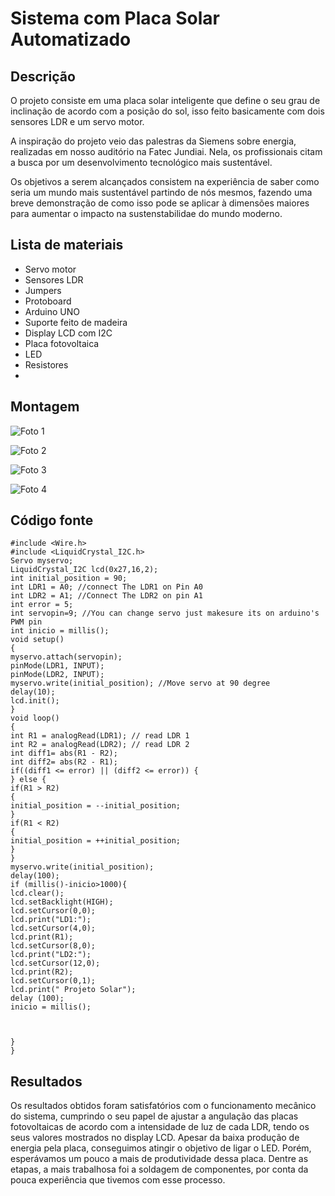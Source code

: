 # Sistema com Placa Solar Automatizado #


## Descrição ##

O projeto consiste em uma placa solar inteligente que define o seu grau de inclinação de acordo com a posição do sol, isso feito basicamente com dois sensores LDR e um servo motor. 

A inspiração do projeto veio das palestras da Siemens sobre energia, realizadas em nosso auditório na Fatec Jundiai. Nela, os profissionais citam a busca por um desenvolvimento tecnológico mais sustentável. 

Os objetivos a serem alcançados consistem na experiência de saber como seria um mundo mais sustentável partindo de nós mesmos, fazendo uma breve demonstração de como isso pode se aplicar à dimensões maiores para aumentar o impacto na sustenstabilidae do mundo moderno. 



## Lista de materiais ##

+ Servo motor 
+ Sensores LDR
+ Jumpers 
+ Protoboard 
+ Arduino UNO
+ Suporte feito de madeira
+ Display LCD com I2C
+ Placa fotovoltaica 
+ LED
+ Resistores 
+ 



## Montagem ##
![Foto 1](https://user-images.githubusercontent.com/105395036/170888481-ff1f949a-7027-4eb0-9bad-088e10c7b615.jpeg)

![Foto 2](https://user-images.githubusercontent.com/105395036/170888521-dce0ca3f-b25a-4c9e-8651-1671f1ca8488.jpeg)

![Foto 3](https://user-images.githubusercontent.com/105395036/170888573-86543188-6bb5-4db7-9369-93824cb955f2.jpeg)

![Foto 4](https://user-images.githubusercontent.com/105395036/170888597-5c2b3b23-5c77-433c-a397-3deaaf0579b2.jpeg)




## Código fonte ##

``` #include <Servo.h> //including the library of servo motor
#include <Wire.h>
#include <LiquidCrystal_I2C.h>
Servo myservo;
LiquidCrystal_I2C lcd(0x27,16,2);
int initial_position = 90;
int LDR1 = A0; //connect The LDR1 on Pin A0
int LDR2 = A1; //Connect The LDR2 on pin A1
int error = 5;
int servopin=9; //You can change servo just makesure its on arduino's PWM pin
int inicio = millis();
void setup()
{
myservo.attach(servopin);
pinMode(LDR1, INPUT);
pinMode(LDR2, INPUT);
myservo.write(initial_position); //Move servo at 90 degree
delay(10);
lcd.init();
}
void loop()
{
int R1 = analogRead(LDR1); // read LDR 1
int R2 = analogRead(LDR2); // read LDR 2
int diff1= abs(R1 - R2);
int diff2= abs(R2 - R1);
if((diff1 <= error) || (diff2 <= error)) {
} else {
if(R1 > R2)
{
initial_position = --initial_position;
}
if(R1 < R2)
{
initial_position = ++initial_position;
}
}
myservo.write(initial_position);
delay(100);
if (millis()-inicio>1000){
lcd.clear();
lcd.setBacklight(HIGH);
lcd.setCursor(0,0);
lcd.print("LD1:");
lcd.setCursor(4,0);
lcd.print(R1);
lcd.setCursor(8,0);
lcd.print("LD2:");
lcd.setCursor(12,0);
lcd.print(R2);
lcd.setCursor(0,1);
lcd.print(" Projeto Solar");
delay (100);
inicio = millis();



}
} 
```

## Resultados ##

Os resultados obtidos foram satisfatórios com o funcionamento mecânico do sistema, cumprindo o seu papel de ajustar a angulação das placas fotovoltaicas de acordo com a intensidade de luz de cada LDR, tendo os seus valores mostrados no display LCD. 
Apesar da baixa produção de energia pela placa, conseguimos atingir o objetivo de ligar o LED. Porém, esperávamos um pouco a mais de produtividade dessa placa.
Dentre as etapas, a mais trabalhosa foi a soldagem de componentes, por conta da pouca experiência que tivemos com esse processo. 





